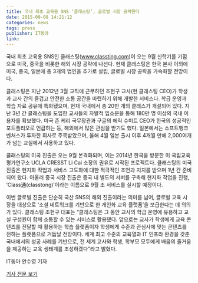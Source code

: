 ```yaml
---
title: 국내 최초 교육용 SNS ‘클래스팅’, 글로벌 시장 공략한다
date: 2015-09-08 14:21:12
categories: news
tags: press
publisher: IT동아
link:
---
```

국내 최초 교육용 SNS인 클래스팅(www.classting.com)이 오는 9월 신학기를 기점으로 미국, 중국을 비롯한 해외 시장 공략에 나선다. <!-- more --> 현재 클래스팅은 한국 본사 이외에 미국, 중국, 일본에 총 3개의 법인을 추가로 설립, 글로벌 시장 공략을 가속화할 전망이다.

클래스팅은 지난 2012년 3월 교직에 근무하던 조현구 교사(현 클래스팅 CEO)가 학생과 교사 간의 즐겁고 안전한 소통 공간을 마련하기 위해 개발한 서비스다. 학급 운영과 학습 자료 공유에 특화됐으며, 현재 국내에서 총 20만 개의 클래스가 개설되어 있다. 지난 3년 간 클래스팅을 도입한 교사들의 자발적 입소문을 통해 180만 명 이상의 국내 이용자를 확보했다. 미국 존 케리 국무장관과 구글의 에릭 슈미트 CEO가 한국의 성공적인 포트폴리오로 언급하는 등, 해외에서 많은 관심을 받기도 했다. 일본에서는 소프트뱅크벤처스가 투자한 회사로 주목받았으며, 올해 4월 일본 출시 이후 4개월 만에 2,000여개가 넘는 교실에서 사용하고 있다.

클래스팅의 미국 진출은 오는 9월 본격화되며, 이는 2014년 한국을 방문한 미 국립교육평가연구소 UCLA CRESST Li Cai 소장의 권유로 시작된 프로젝트다. 클래스팅의 미국 진출은 현지화 작업과 서비스 고도화에 대한 적극적인 조언과 지지를 받으며 1년 간 준비되어 왔다. 아울러 중국 시장 진출은 중국 내 별도의 서버를 구축해 현지화 작업을 진행, ‘Class通(classtong)’이라는 이름으로 9월 초 서비스를 실시할 예정이다.

이번 글로벌 진출은 단순히 국산 SNS의 해외 진출이라는 의미를 넘어, 글로벌 교육 시장을 대상으로 ‘소셜 네트워크를 기반으로 한 개인화 교육 플랫폼’을 보급한다는 데 의의가 있다.
클래스팅 조현구 대표는 “클래스팅은 그 동안 교사의 학급 운영에 유용하고 교실 구성원이 함께 소통할 수 있는 서비스로 활용됐다. 앞으로는 교사가 학생에게 교육 콘텐츠를 전달할 때 활용하는 학습 플랫폼이자 학생에게 수준과 관심사에 맞는 콘텐츠를 전하는 플랫폼으로 거듭날 전망이다. 세계 최고 수준의 교육열과 IT 인프라 환경을 갖춘 국내에서의 성공 사례를 기반으로, 전 세계 교사와 학생, 학부모 모두에게 배움의 즐거움을 제공하는 교육 생태계를 조성하겠다”라고 밝혔다.

IT동아 안수영 기자

[기사 전문 보기](http://it.donga.com/22253/)
